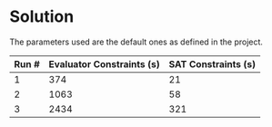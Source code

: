 # Solution

The parameters used are the default ones as defined in the project.

| Run # | Evaluator Constraints (s) | SAT Constraints (s) |
|-|-|-|
| 1 | 374 | 21 |
| 2 | 1063 | 58 |
| 3 | 2434 | 321 |
